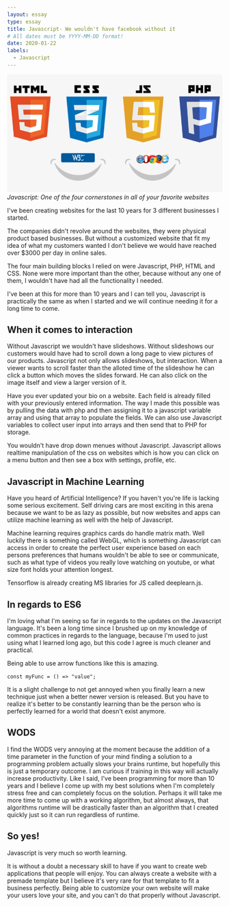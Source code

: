 ```yaml
---
layout: essay
type: essay
title: Javascript- We wouldn't have facebook without it
# All dates must be YYYY-MM-DD format!
date: 2020-01-22
labels:
  - Javascript
---
```


<img class="ui tiny right spaced image" src="../images/javascript.jpg">*Javascript: One of the four cornerstones in all of your favorite websites*

I've been creating websites for the last 10 years for 3 different businesses I started.

The companies didn't revolve around the websites, they were physical product based businesses. But without a customized website that fit my idea of what my customers wanted I don't believe we would have reached over $3000 per day in online sales.

The four main building blocks I relied on were Javascript, PHP, HTML and CSS.  None were more important than the other, because without any one of them, I wouldn't have had all the functionality I needed.

I've been at this for more than 10 years and I can tell you, Javascript is practically the same as when I started and we will continue needing it for a long time to come.

## When it comes to interaction

Without Javascript we wouldn't have slideshows. Without slideshows our customers would have had to scroll down a long page to view pictures of our products.  Javascript not only allows slideshows, but interaction.  When a viewer wants to scroll faster than the alloted time of the slideshow he can click a button which moves the slides forward.  He can also click on the image itself and view a larger version of it.

Have you ever updated your bio on a website.  Each field is already filled with your previously entered information.  The way I made this possible was by pulling the data with php and then assigning it to a javascript variable array and using that array to populate the fields.  We can also use Javascript variables to collect user input into arrays and then send that to PHP for storage.

You wouldn't have drop down menues without Javascript.  Javascript allows realtime manipulation of the css on websites which is how you can click on a menu button and then see a box with settings, profile, etc.

## Javascript in Machine Learning

Have you heard of Artificial Intelligence?  If you haven't you're life is lacking some serious excitement.  Self driving cars are most exciting in this arena because we want to be as lazy as possible, but now websites and apps can utilize machine learning as well with the help of Javascript.  

Machine learning requires graphics cards do handle matrix math.  Well luckily there is something called WebGL, which is something Javascript can access in order to create the perfect user experience based on each persons preferences that humans wouldn't be able to see or communicate, such as what type of videos you really love watching on youtube, or what size font holds your attention longest. 

Tensorflow is already creating MS libraries for JS called deeplearn.js.

## In regards to ES6

I'm loving what I'm seeing so far in regards to the updates on the Javascript language.  It's been a long time since I brushed up on my knowledge of common practices in regards to the language, because I'm used to just using what I learned long ago, but this code I agree is much cleaner and practical.

Being able to use arrow functions like this is amazing.

```
const myFunc = () => "value";
```

It is a slight challenge to not get annoyed when you finally learn a new technique just when a better newer version is released.  But you have to realize it's better to be constantly learning than be the person who is perfectly learned for a world that doesn't exist anymore.

## WODS

I find the WODS very annoying at the moment because the addition of a time parameter in the function of your mind finding a solution to a programming problem actually slows your brains runtime, but hopefully this is just a temporary outcome.  I am curious if training in this way will actually increase productivity.  Like I said, I've been programming for more than 10 years and I believe I come up with my best solutions when I'm completely stress free and can completely focus on the solution.  Perhaps it will take me more time to come up with a working algorithm, but almost always, that algorithms runtime will be drastically faster than an algorithm that I created quickly just so it can run regardless of runtime.

## So yes!

Javascript is very much so worth learning.

It is without a doubt a necessary skill to have if you want to create web applications that people will enjoy.  You can always create a website with a premade template but I believe it's very rare for that template to fit a business perfectly.  Being able to customize your own website will make your users love your site, and you can't do that properly without Javascript.
